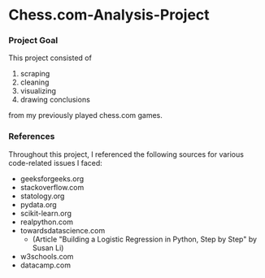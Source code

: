 # Chess.com-Analysis-Project

### Project Goal
This project consisted of 
  1. scraping 
  2. cleaning 
  3. visualizing
  4. drawing conclusions 
  
from my previously played chess.com games. 

### References
Throughout this project, I referenced the following sources for various code-related issues I faced:

* geeksforgeeks.org
* stackoverflow.com
* statology.org
* pydata.org
* scikit-learn.org
* realpython.com
* towardsdatascience.com 
  * (Article "Building a Logistic Regression in Python, Step by Step" by Susan Li)
* w3schools.com
* datacamp.com

